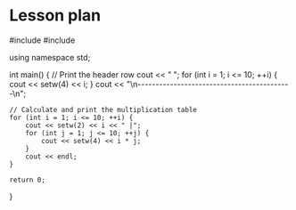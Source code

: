 # Lesson plan
#include <iostream>
#include <iomanip>

using namespace std;

int main() {
    // Print the header row
    cout << "   ";
    for (int i = 1; i <= 10; ++i) {
        cout << setw(4) << i;
    }
    cout << "\n-------------------------------------------\n";

    // Calculate and print the multiplication table
    for (int i = 1; i <= 10; ++i) {
        cout << setw(2) << i << " |";
        for (int j = 1; j <= 10; ++j) {
            cout << setw(4) << i * j;
        }
        cout << endl;
    }

    return 0;
}